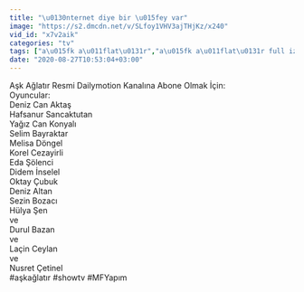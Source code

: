 ```yaml
---
title: "\u0130nternet diye bir \u015fey var"
image: "https://s2.dmcdn.net/v/SLfoy1VHV3ajTHjKz/x240"
vid_id: "x7v2aik"
categories: "tv"
tags: ["a\u015fk a\u011flat\u0131r","a\u015fk a\u011flat\u0131r full izle","a\u015fk a\u011flat\u0131r b\u00f6l\u00fcmler"]
date: "2020-08-27T10:53:04+03:00"
---
```

Aşk Ağlatır Resmi Dailymotion Kanalına Abone Olmak İçin:   <br>Oyuncular:  <br>Deniz Can Aktaş  <br>Hafsanur Sancaktutan  <br>Yağız Can Konyalı  <br>Selim Bayraktar  <br>Melisa Döngel  <br>Korel Cezayirli  <br>Eda Şölenci  <br>Didem İnselel  <br>Oktay Çubuk  <br>Deniz Altan  <br>Sezin Bozacı  <br>Hülya Şen  <br>ve  <br>Durul Bazan  <br>ve  <br>Laçin Ceylan  <br>ve  <br>Nusret Çetinel  <br>#aşkağlatır #showtv #MFYapım
